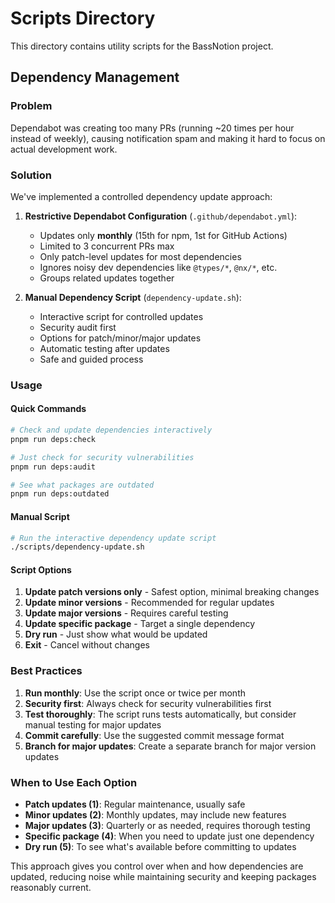 # Scripts Directory

This directory contains utility scripts for the BassNotion project.

## Dependency Management

### Problem

Dependabot was creating too many PRs (running ~20 times per hour instead of weekly), causing notification spam and making it hard to focus on actual development work.

### Solution

We've implemented a controlled dependency update approach:

1. **Restrictive Dependabot Configuration** (`.github/dependabot.yml`):

   - Updates only **monthly** (15th for npm, 1st for GitHub Actions)
   - Limited to 3 concurrent PRs max
   - Only patch-level updates for most dependencies
   - Ignores noisy dev dependencies like `@types/*`, `@nx/*`, etc.
   - Groups related updates together

2. **Manual Dependency Script** (`dependency-update.sh`):
   - Interactive script for controlled updates
   - Security audit first
   - Options for patch/minor/major updates
   - Automatic testing after updates
   - Safe and guided process

### Usage

#### Quick Commands

```bash
# Check and update dependencies interactively
pnpm run deps:check

# Just check for security vulnerabilities
pnpm run deps:audit

# See what packages are outdated
pnpm run deps:outdated
```

#### Manual Script

```bash
# Run the interactive dependency update script
./scripts/dependency-update.sh
```

#### Script Options

1. **Update patch versions only** - Safest option, minimal breaking changes
2. **Update minor versions** - Recommended for regular updates
3. **Update major versions** - Requires careful testing
4. **Update specific package** - Target a single dependency
5. **Dry run** - Just show what would be updated
6. **Exit** - Cancel without changes

### Best Practices

1. **Run monthly**: Use the script once or twice per month
2. **Security first**: Always check for security vulnerabilities first
3. **Test thoroughly**: The script runs tests automatically, but consider manual testing for major updates
4. **Commit carefully**: Use the suggested commit message format
5. **Branch for major updates**: Create a separate branch for major version updates

### When to Use Each Option

- **Patch updates (1)**: Regular maintenance, usually safe
- **Minor updates (2)**: Monthly updates, may include new features
- **Major updates (3)**: Quarterly or as needed, requires thorough testing
- **Specific package (4)**: When you need to update just one dependency
- **Dry run (5)**: To see what's available before committing to updates

This approach gives you control over when and how dependencies are updated, reducing noise while maintaining security and keeping packages reasonably current.
